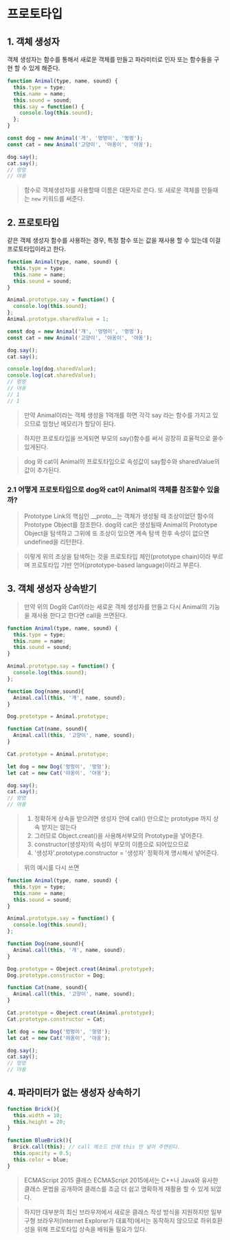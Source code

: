 프로토타입
===
## 1. 객체 생성자
객체 생성자는 함수를 통해서 새로운 객체를 만들고 파라미터로 인자 또는 함수들을 구현 할 수 있게 해준다.

```js
function Animal(type, name, sound) {
  this.type = type;
  this.name = name;
  this.sound = sound;
  this.say = function() {
    console.log(this.sound);
  };
}

const dog = new Animal('개', '멍멍이', '멍멍');
const cat = new Animal('고양이', '야옹이', '야옹');

dog.say();
cat.say();
// 멍멍
// 야옹
```

>함수로 객체생성자를 사용할때 이름은 대문자로 쓴다.
또 새로운 객체를 만들때는 `new` 키워드를 써준다.

## 2. 프로토타입

같은 객체 생성자 함수를 사용하는 경우, 특정 함수 또는 값을 재사용 할 수 있는데 이걸 프로토타입이라고 한다.

```js
function Animal(type, name, sound) {
  this.type = type;
  this.name = name;
  this.sound = sound;
}

Animal.prototype.say = function() {
  console.log(this.sound);
};
Animal.prototype.sharedValue = 1;

const dog = new Animal('개', '멍멍이', '멍멍');
const cat = new Animal('고양이', '야옹이', '야옹');

dog.say();
cat.say();

console.log(dog.sharedValue);
console.log(cat.sharedValue);
// 멍멍
// 야옹
// 1 
// 1 
```
> 만약 Animal이라는 객체 생성을 1억개를 하면 각각 say 라는 함수를 가지고 있으므로 엄청난 메모리가 할당이 된다.

> 하지만 프로토타입을 쓰게되면 부모의 say()함수를 써서 굉장히 효율적으로 쓸수 있게된다.

> dog 와 cat이 Animal의 프로토타입으로 속성값이 say함수와 sharedValue의 값이 추가된다.

### 2.1 어떻게 프로토타입으로 dog와 cat이 Animal의 객체를 참조할수 있을까?
> Prototype Link의 핵심인 __proto__는 객체가 생성될 때 조상이었던 함수의 Prototype Object를 참조한다. dog와 cat은 생성될때 Animal의 Prototype Object을 탐색하고 그위에 또 조상이 있으면 계속 탐색 한후 속성이 없으면 undefined을 리턴한다.

> 이렇게 위의 조상을 탐색하는 것을 프로토타입 체인(prototype chain)이라 부르며 프로토타입 기반 언어(prototype-based language)이라고 부른다. 


## 3. 객체 생성자 상속받기

>만약 위의 Dog와 Cat이라는 새로운 객체 생성자를 만들고 다시 Animal의 기능을 재사용 한다고 한다면 call을 쓰면된다.

```js
function Animal(type, name, sound) {
  this.type = type;
  this.name = name;
  this.sound = sound;
}

Animal.prototype.say = function() {
  console.log(this.sound);
};

function Dog(name,sound){
  Animal.call(this, '개', name, sound);
}

Dog.prototype = Animal.prototype;

function Cat(name, sound){
  Animal.call(this, '고양이', name, sound);
}

Cat.prototype = Animal.prototype;

let dog = new Dog('멍멍이', '멍멍');
let cat = new Cat('야옹이', '야옹');

dog.say();
cat.say();
// 멍멍
// 야옹

```

> 1. 정확하게 상속을 받으려면 생성자 안에 call() 만으로는 prototype 까지 상속 받지는 않는다
> 2. 그러므로 Object.creat()을 사용해서부모의 Prototype을 넣어준다.
> 3. constructor(생성자)의 속성이 부모의 이름으로 되어있으므로
> 4. '생성자'.prototype.constructor = '생성자' 정확하게 명시해서 넣어준다.

> 위의 예시를 다시 쓰면

```js
function Animal(type, name, sound) {
  this.type = type;
  this.name = name;
  this.sound = sound;
}

Animal.prototype.say = function() {
  console.log(this.sound);
};

function Dog(name,sound){
  Animal.call(this, '개', name, sound);
}

Dog.prototype = Obeject.creat(Animal.prototype);
Dog.prototype.constructor = Dog;

function Cat(name, sound){
  Animal.call(this, '고양이', name, sound);
}

Cat.prototype = Obeject.creat(Animal.prototype);
Cat.prototype.constructor = Cat;

let dog = new Dog('멍멍이', '멍멍');
let cat = new Cat('야옹이', '야옹');

dog.say();
cat.say();
// 멍멍
// 야옹
```
## 4. 파라미터가 없는 생성자 상속하기

```js
function Brick(){
  this.width = 10;
  this.height = 20;
}

function BlueBrick(){
  Brick.call(this); // call 메소드 안에 this 만 넣어 주면된다.
  this.opacity = 0.5;
  this.color = blue;
}
```

>ECMAScript 2015 클래스
ECMAScript 2015에서는 C++나 Java와 유사한 클래스 문법을 공개하여 클래스를 조금 더 쉽고 명확하게 재활용 할 수 있게 되었다.
 

> 하지만 대부분의 최신 브라우저에서 새로운 클래스 작성 방식을 지원하지만 일부 구형 브라우저(Internet Explorer가 대표적)에서는 동작하지 않으므로 하위호환성을 위해 프로토타입 상속을 배워둘 필요가 있다.